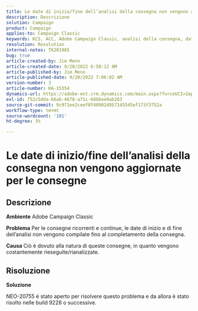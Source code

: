 ```yaml
---
title: Le date di inizio/fine dell’analisi della consegna non vengono aggiornate per le consegne
description: Descrizione
solution: Campaign
product: Campaign
applies-to: Campaign Classic
keywords: KCS, ACC, Adobe Campaign Classic, analisi della consegna, data di inizio, data di fine, aggiornamento non corretto, consegne ricorrenti, consegne continue, NEO-20755
resolution: Resolution
internal-notes: TK201985
bug: true
article-created-by: Jim Menn
article-created-date: 9/20/2022 6:58:12 AM
article-published-by: Jim Menn
article-published-date: 9/20/2022 7:06:02 AM
version-number: 3
article-number: KA-15354
dynamics-url: https://adobe-ent.crm.dynamics.com/main.aspx?forceUCI=1&pagetype=entityrecord&etn=knowledgearticle&id=cc2bdd93-b138-ed11-9db1-0022480866ad
exl-id: f52c5dda-66ab-4678-a71c-68bbee9ab263
source-git-commit: 9c971ee2ceef8f48902d857145545ef173f3752a
workflow-type: tm+mt
source-wordcount: '101'
ht-degree: 3%

---
```


# Le date di inizio/fine dell’analisi della consegna non vengono aggiornate per le consegne

## Descrizione


<b>Ambiente</b>
Adobe Campaign Classic

<b>Problema</b>
Per le consegne ricorrenti e continue, le date di inizio e di fine dell’analisi non vengono compilate fino al completamento della consegna.

<b>Causa</b>
Ciò è dovuto alla natura di queste consegne, in quanto vengono costantemente rieseguite/rianalizzate.


## Risoluzione


<b>Soluzione</b>

NEO-20755 è stato aperto per risolvere questo problema e da allora è stato risolto nelle build 9228 o successive.
